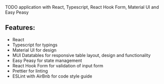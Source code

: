 TODO application with React, Typescript, React Hook Form, Material UI and Easy Peasy 

## Features: 

- React 
- Typescript for typings
- Material UI for design
- MUI Datatables for responsive table layout, design and functionality
- Easy Peasy for state management
- React Hook Form for validation of input form
- Prettier for linting
- ESLint with AirBnb for code style guide